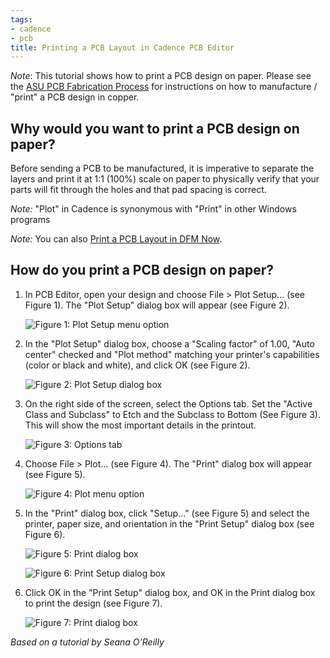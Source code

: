 ```yaml
---
tags:
- cadence
- pcb
title: Printing a PCB Layout in Cadence PCB Editor
---
```


*Note*: This tutorial shows how to print a PCB design on paper. Please see the [ASU PCB Fabrication Process](asu-pcb-fabrication-process.html) for instructions on how to manufacture / "print" a PCB design in copper.

## Why would you want to print a PCB design on paper?

Before sending a PCB to be manufactured, it is imperative to separate the layers and print it at 1:1 (100%) scale on paper to physically verify that your parts will fit through the holes and that pad spacing is correct.

*Note:* "Plot" in Cadence is synonymous with "Print" in other Windows programs

*Note:* You can also [Print a PCB Layout in DFM Now](printing-a-pcb-design-in-dfm-now.html).

## How do you print a PCB design on paper?

1.  In PCB Editor, open your design and choose File > Plot Setup... (see Figure 1). The "Plot Setup" dialog box will appear (see Figure 2).

    ![Figure 1: Plot Setup menu option](/larger/image0206.png)

2.  In the "Plot Setup" dialog box, choose a "Scaling factor" of 1.00, "Auto center" checked and "Plot method" matching your printer's capabilities (color or black and white), and click OK (see Figure 2).

    ![ Figure 2: Plot Setup dialog box](/larger/image0207.png)

3.  On the right side of the screen, select the Options tab. Set the "Active Class and Subclass" to Etch and the Subclass to Bottom (See Figure 3). This will show the most important details in the printout.

    ![Figure 3: Options tab](/larger/image0208.png)

4.  Choose File > Plot... (see Figure 4). The "Print" dialog box will appear (see Figure 5).

    ![  Figure 4: Plot menu option](/larger/image0209.png)

5.  In the "Print" dialog box, click "Setup..." (see Figure 5) and select the printer, paper size, and orientation in the "Print Setup" dialog box (see Figure 6).

    ![Figure 5: Print dialog box](/larger/image0210.png)

    ![Figure 6: Print Setup dialog box](/larger/image0211.png)
  
6.  Click OK in the "Print Setup" dialog box, and OK in the Print dialog box to print the design (see Figure 7).

    ![Figure 7: Print dialog box](/larger/image0212.png)
                            
  
*Based on a tutorial by Seana O'Reilly*
